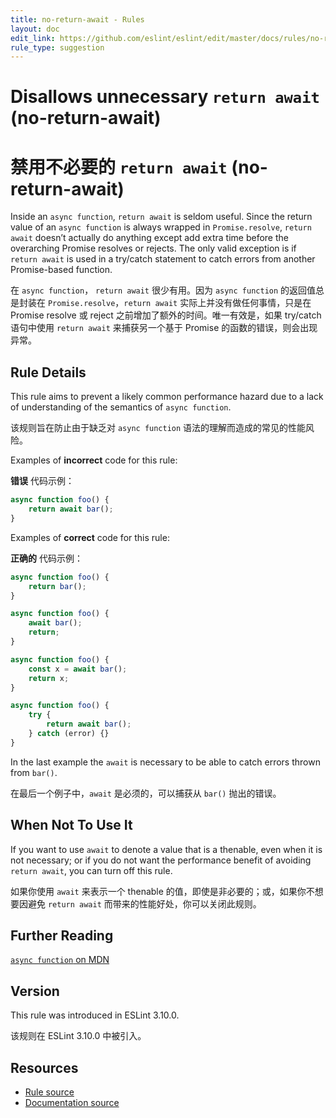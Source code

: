 ```yaml
---
title: no-return-await - Rules
layout: doc
edit_link: https://github.com/eslint/eslint/edit/master/docs/rules/no-return-await.md
rule_type: suggestion
---
```

<!-- Note: No pull requests accepted for this file. See README.md in the root directory for details. -->

# Disallows unnecessary `return await` (no-return-await)

# 禁用不必要的 `return await` (no-return-await)

Inside an `async function`, `return await` is seldom useful. Since the return value of an `async function` is always wrapped in `Promise.resolve`, `return await` doesn’t actually do anything except add extra time before the overarching Promise resolves or rejects. The only valid exception is if `return await` is used in a try/catch statement to catch errors from another Promise-based function.

在 `async function`， `return await` 很少有用。因为 `async function` 的返回值总是封装在 `Promise.resolve`，`return await` 实际上并没有做任何事情，只是在 Promise resolve 或 reject 之前增加了额外的时间。唯一有效是，如果 try/catch 语句中使用 `return await` 来捕获另一个基于 Promise 的函数的错误，则会出现异常。


## Rule Details

This rule aims to prevent a likely common performance hazard due to a lack of understanding of the semantics of `async function`.

该规则旨在防止由于缺乏对 `async function` 语法的理解而造成的常见的性能风险。

Examples of **incorrect** code for this rule:

**错误** 代码示例：

```js
async function foo() {
    return await bar();
}
```

Examples of **correct** code for this rule:

**正确的** 代码示例：

```js
async function foo() {
    return bar();
}

async function foo() {
    await bar();
    return;
}

async function foo() {
    const x = await bar();
    return x;
}

async function foo() {
    try {
        return await bar();
    } catch (error) {}
}
```

In the last example the `await` is necessary to be able to catch errors thrown from `bar()`.

在最后一个例子中，`await` 是必须的，可以捕获从 `bar()` 抛出的错误。

## When Not To Use It

If you want to use `await` to denote a value that is a thenable, even when it is not necessary; or if you do not want the performance benefit of avoiding `return await`, you can turn off this rule.

如果你使用 `await` 来表示一个 thenable 的值，即使是非必要的；或，如果你不想要因避免 `return await` 而带来的性能好处，你可以关闭此规则。

## Further Reading

[`async function` on MDN](https://developer.mozilla.org/en-US/docs/Web/JavaScript/Reference/Statements/async_function)

## Version

This rule was introduced in ESLint 3.10.0.

该规则在 ESLint 3.10.0 中被引入。

## Resources

* [Rule source](https://github.com/eslint/eslint/tree/master/lib/rules/no-return-await.js)
* [Documentation source](https://github.com/eslint/eslint/tree/master/docs/rules/no-return-await.md)
